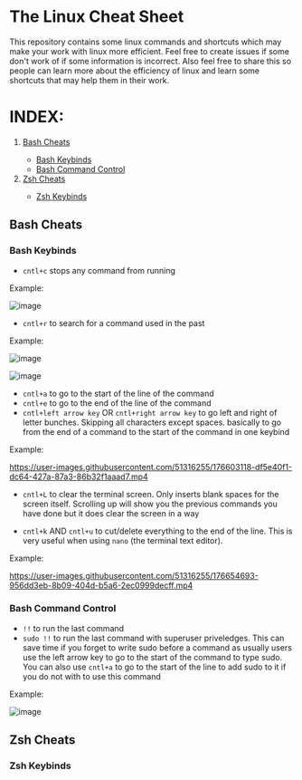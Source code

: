 # The Linux Cheat Sheet

This repository contains some linux commands and shortcuts which may make your work with linux more efficient. Feel free to create issues if some don't work of if some information is incorrect. Also feel free to share this so people can learn more about the efficiency of linux and learn some shortcuts that may help them in their work. 

# INDEX:
<ol>
    <li class="indexvals"><a href="#bash-cheats">Bash Cheats</a></li> 
            <ul>
            <li class="indexvals"><a href="#bash-keybinds">Bash Keybinds</a></li>
            <li class="indexvals"><a href="#bash-command-control">Bash Command Control</a></li>
            </ul>
    <li class="indexvals"><a href="#zsh-cheats">Zsh Cheats</a></li>
            <ul>
            <li class="indexvals"><a href="#zsh-keybinds">Zsh Keybinds</a></li>
            </ul>    
</ol>


## Bash Cheats

### Bash Keybinds

- `cntl+c` stops any command from running

Example:

![image](https://user-images.githubusercontent.com/51316255/176604602-ac3b35d7-9df3-4c13-ad38-bf4bf490dbcd.png)

- `cntl+r` to search for a command used in the past

Example:

![image](https://user-images.githubusercontent.com/51316255/176599581-224b3711-fed6-4bd2-97cd-811fe468d28f.png)

![image](https://user-images.githubusercontent.com/51316255/176599797-2dd59db1-a8f3-4122-8640-5f7b1bebd3e7.png)

- `cntl+a` to go  to the start of the line of the command
- `cntl+e` to go to the end of the line of the command
- `cntl+left arrow key` OR `cntl+right arrow key` to go left and right of letter bunches. Skipping all characters except spaces. basically to go from the end of a command to the start of the command in one keybind

Example: 

https://user-images.githubusercontent.com/51316255/176603118-df5e40f1-dc64-427a-87a3-86b32f1aaad7.mp4

- `cntl+L` to clear the terminal screen. Only inserts blank spaces for the screen itself. Scrolling up will show you the previous commands you have done  but it does clear the screen in a way

- `cntl+k` AND `cntl+u` to cut/delete everything to the end of the line. This is very useful when using `nano` (the terminal text editor).

Example:

https://user-images.githubusercontent.com/51316255/176654693-956dd3eb-8b09-404d-b5a6-2ec0999decff.mp4





### Bash Command Control

- `!!` to run the last command
- `sudo !!` to run the last command with superuser priveledges. This can save time if you forget to write sudo before a command as usually users use the left arrow key to go to the start of the command to type sudo. You can also use `cntl+a` to go to the start of the line to add sudo to it if you do not with to use this command

Example:

![image](https://user-images.githubusercontent.com/51316255/176601444-13aa3f93-7d81-451e-ae5f-94651e45e6d0.png)


## Zsh Cheats

### Zsh Keybinds

